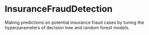 # InsuranceFraudDetection
Making predictions on potential insurance fraud cases by tuning the hyperparameters of decision tree and random forest models.

